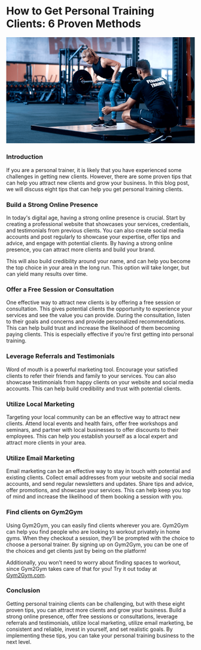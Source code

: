 # How to Get Personal Training Clients: 6 Proven Methods

![](<.gitbook/assets/0 (2).png>)

### **Introduction** <a href="#_btpayqx647e3" id="_btpayqx647e3"></a>

If you are a personal trainer, it is likely that you have experienced some challenges in getting new clients. However, there are some proven tips that can help you attract new clients and grow your business. In this blog post, we will discuss eight tips that can help you get personal training clients.

### **Build a Strong Online Presence** <a href="#_8hxvqbgw7rmo" id="_8hxvqbgw7rmo"></a>

In today's digital age, having a strong online presence is crucial. Start by creating a professional website that showcases your services, credentials, and testimonials from previous clients. You can also create social media accounts and post regularly to showcase your expertise, offer tips and advice, and engage with potential clients. By having a strong online presence, you can attract more clients and build your brand.

This will also build credibility around your name, and can help you become the top choice in your area in the long run. This option will take longer, but can yield many results over time.

### **Offer a Free Session or Consultation** <a href="#_69lbmjwh2gm7" id="_69lbmjwh2gm7"></a>

One effective way to attract new clients is by offering a free session or consultation. This gives potential clients the opportunity to experience your services and see the value you can provide. During the consultation, listen to their goals and concerns and provide personalized recommendations. This can help build trust and increase the likelihood of them becoming paying clients. This is especially effective if you’re first getting into personal training.

### **Leverage Referrals and Testimonials** <a href="#_sc1am8ucpaif" id="_sc1am8ucpaif"></a>

Word of mouth is a powerful marketing tool. Encourage your satisfied clients to refer their friends and family to your services. You can also showcase testimonials from happy clients on your website and social media accounts. This can help build credibility and trust with potential clients.

### **Utilize Local Marketing** <a href="#_l5hykipj41rp" id="_l5hykipj41rp"></a>

Targeting your local community can be an effective way to attract new clients. Attend local events and health fairs, offer free workshops and seminars, and partner with local businesses to offer discounts to their employees. This can help you establish yourself as a local expert and attract more clients in your area.

### **Utilize Email Marketing** <a href="#_6fpiuto0anve" id="_6fpiuto0anve"></a>

Email marketing can be an effective way to stay in touch with potential and existing clients. Collect email addresses from your website and social media accounts, and send regular newsletters and updates. Share tips and advice, offer promotions, and showcase your services. This can help keep you top of mind and increase the likelihood of them booking a session with you.

### **Find clients on Gym2Gym** <a href="#_1nk4eq2oerw3" id="_1nk4eq2oerw3"></a>

Using Gym2Gym, you can easily find clients wherever you are. Gym2Gym can help you find people who are looking to workout privately in home gyms. When they checkout a session, they’ll be prompted with the choice to choose a personal trainer. By signing up on Gym2Gym, you can be one of the choices and get clients just by being on the platform!

Additionally, you won’t need to worry about finding spaces to workout, since Gym2Gym takes care of that for you! Try it out today at[ Gym2Gym.com](http://gym2gym.com/).

### **Conclusion** <a href="#_6df0ui8lp9v7" id="_6df0ui8lp9v7"></a>

Getting personal training clients can be challenging, but with these eight proven tips, you can attract more clients and grow your business. Build a strong online presence, offer free sessions or consultations, leverage referrals and testimonials, utilize local marketing, utilize email marketing, be consistent and reliable, invest in yourself, and set realistic goals. By implementing these tips, you can take your personal training business to the next level.
